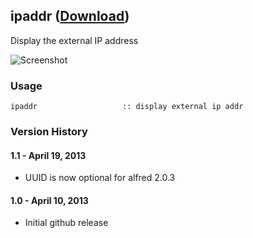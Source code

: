 ## ipaddr ([Download](https://raw.github.com/jmjeong/alfred-extension/master/ipaddr/ipaddr.alfredworkflow))

Display the external IP address

![Screenshot](https://raw.github.com/jmjeong/alfred-extension/master/ipaddr/screenshot.png)

###  Usage

```
ipaddr                   :: display external ip addr
```

### Version History 

#### 1.1 - April 19, 2013

- UUID is now optional for alfred 2.0.3

#### 1.0 - April 10, 2013

- Initial github release

